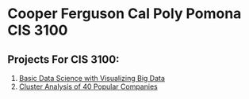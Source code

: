 # Cooper Ferguson Cal Poly Pomona CIS 3100
 ## Projects For CIS 3100:

 1. [Basic Data Science with Visualizing Big Data](https://github.com/CoopFerg/CIS3100/blob/main/Project_5_%26_6_Cooper_Ferguson.ipynb)
 2. [Cluster Analysis of 40 Popular Companies](https://github.com/CoopFerg/CIS3100/commit/fb4eaae2260c6e793053b88b23a5b6a25a65cd1c)
